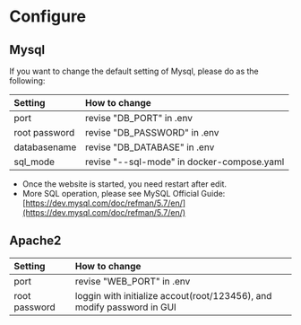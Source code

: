 # Configure

## Mysql

If you want to change the default setting of Mysql, please do as the following:

| Setting | How to change |
| :--- | :--- |
| port | revise "DB\_PORT" in .env |
| root password | revise "DB\_PASSWORD" in .env |
| databasename | revise "DB\_DATABASE" in .env |
| sql\_mode | revise "--sql-mode" in docker-compose.yaml |

* Once the  website is started, you need restart after edit.
* More SQL operation, please see MySQL Official Guide: [https://dev.mysql.com/doc/refman/5.7/en/](https://dev.mysql.com/doc/refman/5.7/en/)

## Apache2

| Setting | How to change |
| :--- | :--- |
| port | revise "WEB\_PORT" in .env |
| root password | loggin with initialize accout\(root/123456\), and modify password in GUI |




